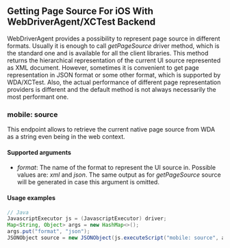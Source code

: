 ## Getting Page Source For iOS With WebDriverAgent/XCTest Backend

WebDriverAgent provides a possibility to represent page source in different formats. Usually it is enough to call _getPageSource_ driver method, which is the standard one and is available for all the client libraries. This method returns the hierarchical representation of the current UI source represented as XML document. However, sometimes it is convenient to get page representation in JSON format or some other format, which is supported by WDA/XCTest. Also, the actual performance of different page representation providers is different and the default method is not always necessarily the most performant one.


### mobile: source

This endpoint allows to retrieve the current native page source from WDA as a string even being in the web context.

#### Supported arguments

 * _format_: The name of the format to represent the UI source in. Possible values are: _xml_ and _json_. The same output as for _getPageSource_ source will be generated in case this argument is omitted.

#### Usage examples

```java
// Java
JavascriptExecutor js = (JavascriptExecutor) driver;
Map<String, Object> args = new HashMap<>();
args.put("format", "json");
JSONObject source = new JSONObject(js.executeScript("mobile: source", args));
```
